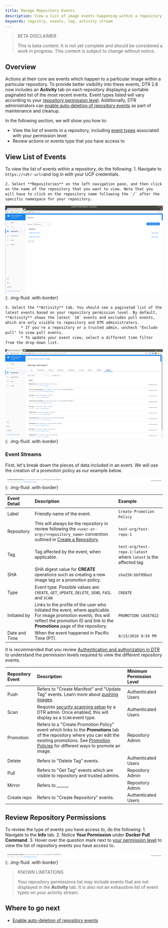 ```yaml
---
title: Manage Repository Events
description: View a list of image events happening within a repository.
keywords: registry, events, log, activity stream
---
```


> BETA DISCLAIMER
>
> This is beta content. It is not yet complete and should be considered a work in progress. This content is subject to change without notice.

## Overview 

Actions at their core are events which happen to a particular image within a particular repository. To provide better visibility into these events, DTR 2.6 now includes an **Activity** tab on each repository displaying a sortable paginated list of the most recent events. Event types listed will vary according to your [repository permission level](../admin/manage-users/permission-levels/). Additionally, DTR administrators can [enable auto-deletion of repository events](../admin/config/auto-delete-repo-events.md) as part of maintenance and cleanup.
  
In the following section, we will show you how to:

* View the list of events in a repository, including <a href="#event-types">event types</a> associated with your permission level
* Review actions or events type that you have access to

## View List of Events

To view the list of events within a repository, do the following:
	1. Navigate to `https://<dtr-url>`and log in with your UCP credentials. 

	2. Select **Repositories** on the left navigation pane, and then click on the name of the repository that you want to view. Note that you will have to click on the repository name following the `/` after the specific namespace for your repository.

![](../images/tag-pruning-0.png){: .img-fluid .with-border}
	
	3. Select the **Activity** tab. You should see a paginated list of the latest events based on your repository permission level. By default, **Activity** shows the latest `10` events and excludes pull events, which are only visible to repository and DTR administrators. 
           * If you're a repository or a trusted admin, uncheck "Exclude pull" to view pull events. 
           * To update your event view, select a different time filter from the drop-down list.  

![](../images/manage-repo-events-0.png){: .img-fluid .with-border}

### Event Streams

First, let's break down the pieces of data included in an event. We will use the creation of a promotion policy as our example below.

![](../images/manage-repo-events-1.png){: .img-fluid .with-border}

| Event Detail          | Description                                        | Example |
|:----------------|:-------------------------------------------------|:--------|
| Label        |  Friendly name of the event. | `Create Promotion Policy`
| Repository  | This will always be the repository in review following the `<user-or-org>/<repository_name>` convention outlined in [Create a Repository](../user/manage-images/#create-a-repository). | `test-org/test-repo-1` |
| Tag        | Tag affected by the event, when applicable. | `test-org/test-repo-1:latest` where `latest` is the affected tag| 
| SHA | SHA digest value for **CREATE** operations such as creating a new image tag or a promotion policy. | `sha256:bbf09ba3` |
| Type | Event type. Possible values are: `CREATE`, `GET`, `UPDATE`, `DELETE`, `SEND`, `FAIL` and `SCAN` | `CREATE` |
| Initiated by | Links to the profile of the user who initiated the event, where applicable. For image promotion events, this will reflect the promotion ID and link to the **Promotions** page of the repository. | `PROMOTION CA5E7822` |
| Date and Time | When the event happened in Pacific Time (PT). | `9/13/2018 9:59 PM` |  


It is recommended that you review [Authentication and authorization in DTR](../admin/manage-users/) to understand the permission levels required to view the different repository events. 

| Repository Event          | Description                                        | Minimum Permission Level        |
|:----------------|:---------------------------------------------------| :----------------|
| Push        |  Refers to "Create Manifest" and "Update Tag" events. Learn more about [pushing images](../user/manage-images/pull-and-push-images/#push-the-image). | Authenticated Users |
| Scan        | Requires [security scanning setup](../admin/configure/set-up-vulnerability-scans/) by a DTR admin. Once enabled, this will display as a `SCAN` event type.  | Authenticated Users |
| Promotion        |  Refers to a "Create Promotion Policy" event which links to the **Promotions** tab of the repository where you can edit the existing promotions. See [Promotion Policies](../user/promotion-policies/) for different ways to promote an image. | Repository Admin |
| Delete        |  Refers to "Delete Tag" events. | Authenticated Users |
| Pull        | Refers to "Get Tag" events which are visible to repository and trusted admins. | Repository Admin |
| Mirror        |Refers to ______  | Repository Admin |
| Create repo        | Refers to "Create Repository" events.  | Authenticated Users |

## Review Repository Permissions

To review the type of events you have access to, do the following:
	1. Navigate to the **Info** tab. 
	2. Notice **Your Permission** under **Docker Pull Command**. 
	3. Hover over the question mark next to [your permission level](../admin/manage-users/permission-levels/) to view the list of repository events you have access to.
	   
![](../images/manage-repo-events-1.png){: .img-fluid .with-border}

> KNOWN LIMITATIONS
>
> Your repository permissions list may include events that are not displayed in the **Activity** tab. It is also not an exhaustive list of event types on your activity stream.

## Where to go next

- [Enable auto-deletion of repository events](../admin/auto-delete-repo-events.md)
